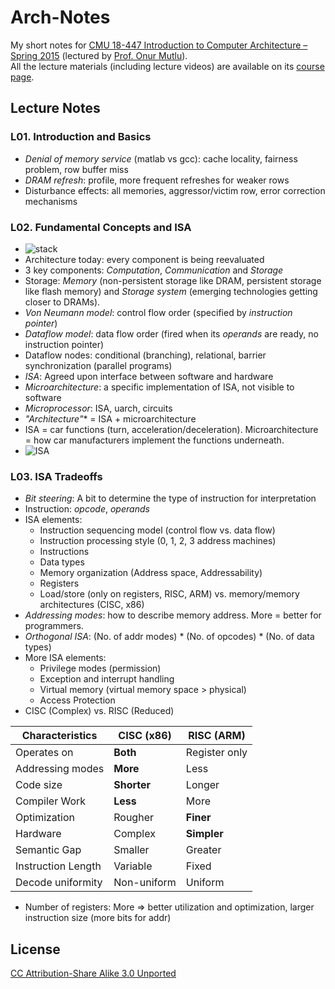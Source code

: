 # Arch-Notes
My short notes for [CMU 18-447 Introduction to Computer Architecture – Spring 2015](http://www.ece.cmu.edu/~ece447/s15/doku.php?id=schedule) (lectured by [Prof. Onur Mutlu](http://users.ece.cmu.edu/~omutlu/)).  
All the lecture materials (including lecture videos) are available on its [course page](http://www.ece.cmu.edu/~ece447/s15/doku.php?id=schedule).

## Lecture Notes

### L01. Introduction and Basics

- *Denial of memory service* (matlab vs gcc): cache locality, fairness problem, row buffer miss
- *DRAM refresh*: profile, more frequent refreshes for weaker rows
- Disturbance effects: all memories, aggressor/victim row, error correction mechanisms

### L02. Fundamental Concepts and ISA

- ![stack](http://i.imgur.com/VLOMeV1.png)
- Architecture today: every component is being reevaluated
- 3 key components: *Computation*, *Communication* and *Storage*
- Storage: *Memory* (non-persistent storage like DRAM, persistent storage like flash memory) and *Storage system* (emerging technologies getting closer to DRAMs).
- *Von Neumann model*: control flow order (specified by *instruction pointer*)
- *Dataflow model*: data flow order (fired when its *operands* are ready, no instruction pointer)
- Dataflow nodes: conditional (branching), relational, barrier synchronization (parallel programs)  
- *ISA*: Agreed upon interface between software and hardware
- *Microarchitecture*: a specific implementation of ISA, not visible to software
- *Microprocessor*: ISA, uarch, circuits
- *"Architecture"** = ISA + microarchitecture
- ISA = car functions (turn, acceleration/deceleration). Microarchitecture = how car manufacturers implement the functions underneath.
- ![ISA](http://i.imgur.com/M1TPhNV.png)

### L03. ISA Tradeoffs

- *Bit steering*: A bit to determine the type of instruction for interpretation
- Instruction: *opcode*, *operands*
- ISA elements:
    - Instruction sequencing model (control flow vs. data flow)
    - Instruction processing style (0, 1, 2, 3 address machines)
    - Instructions
    - Data types
    - Memory organization (Address space, Addressability)
    - Registers
    - Load/store (only on registers, RISC, ARM) vs. memory/memory architectures (CISC, x86)
- *Addressing modes*: how to describe memory address. More = better for programmers.
- *Orthogonal ISA*: (No. of addr modes) * (No. of opcodes) * (No. of data types)
- More ISA elements:
    - Privilege modes (permission)
    - Exception and interrupt handling
    - Virtual memory (virtual memory space > physical)
    - Access Protection
- CISC (Complex) vs. RISC (Reduced)

| Characteristics | CISC (x86) | RISC (ARM) |  
| --- | --- | --- |  
| Operates on | **Both** | Register only |  
| Addressing modes | **More** | Less |  
| Code size | **Shorter** | Longer |  
| Compiler Work | **Less** | More |  
| Optimization | Rougher | **Finer** |  
| Hardware | Complex | **Simpler** |  
| Semantic Gap | Smaller | Greater |  
| Instruction Length | Variable | Fixed |  
| Decode uniformity | Non-uniform | Uniform |

-  Number of registers: More => better utilization and optimization, larger instruction size (more bits for addr)


## License
[CC Attribution-Share Alike 3.0 Unported](http://creativecommons.org/licenses/by-sa/3.0/)


